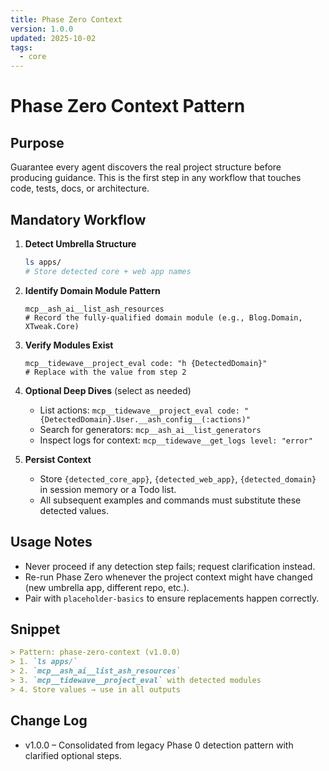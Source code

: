 ```yaml
---
title: Phase Zero Context
version: 1.0.0
updated: 2025-10-02
tags:
  - core
---
```


# Phase Zero Context Pattern

## Purpose
Guarantee every agent discovers the real project structure before producing guidance. This is the first step in any workflow that touches code, tests, docs, or architecture.

## Mandatory Workflow

1. **Detect Umbrella Structure**
   ```bash
   ls apps/
   # Store detected core + web app names
   ```

2. **Identify Domain Module Pattern**
   ```
   mcp__ash_ai__list_ash_resources
   # Record the fully-qualified domain module (e.g., Blog.Domain, XTweak.Core)
   ```

3. **Verify Modules Exist**
   ```
   mcp__tidewave__project_eval code: "h {DetectedDomain}"
   # Replace with the value from step 2
   ```

4. **Optional Deep Dives** (select as needed)
   - List actions: `mcp__tidewave__project_eval code: "{DetectedDomain}.User.__ash_config__(:actions)"`
   - Search for generators: `mcp__ash_ai__list_generators`
   - Inspect logs for context: `mcp__tidewave__get_logs level: "error"`

5. **Persist Context**
   - Store `{detected_core_app}`, `{detected_web_app}`, `{detected_domain}` in session memory or a Todo list.
   - All subsequent examples and commands must substitute these detected values.

## Usage Notes
- Never proceed if any detection step fails; request clarification instead.
- Re-run Phase Zero whenever the project context might have changed (new umbrella app, different repo, etc.).
- Pair with `placeholder-basics` to ensure replacements happen correctly.

## Snippet

```markdown
> Pattern: phase-zero-context (v1.0.0)
> 1. `ls apps/`
> 2. `mcp__ash_ai__list_ash_resources`
> 3. `mcp__tidewave__project_eval` with detected modules
> 4. Store values → use in all outputs
```

## Change Log
- v1.0.0 – Consolidated from legacy Phase 0 detection pattern with clarified optional steps.
